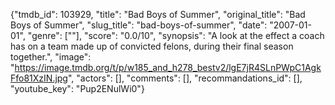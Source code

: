 {"tmdb_id": 103929, "title": "Bad Boys of Summer", "original_title": "Bad Boys of Summer", "slug_title": "bad-boys-of-summer", "date": "2007-01-01", "genre": [""], "score": "0.0/10", "synopsis": "A look at the effect a coach has on a team made up of convicted felons, during their final season together.", "image": "https://image.tmdb.org/t/p/w185_and_h278_bestv2/lgE7jR4SLnPWpC1AgkFfo81XzIN.jpg", "actors": [], "comments": [], "recommandations_id": [], "youtube_key": "Pup2ENulWi0"}